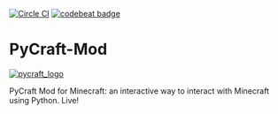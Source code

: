 [![Circle CI](https://circleci.com/gh/ngcm/PyCraft-Mod.svg?style=shield&circle-token=:circle-token)](https://circleci.com/gh/fangohr/oommf-python) [![codebeat badge](https://codebeat.co/badges/334becab-8080-48b0-93a8-d050d850f73a)](https://codebeat.co/projects/github-com-ngcm-pycraft-mod)

# PyCraft-Mod

[![pycraft_logo](http://www.southampton.ac.uk/~apd1g15/media/computer_inventory_cropped.png)](https://codebeat.co/projects/github-com-ngcm-pycraft-mod)

PyCraft Mod for Minecraft: an interactive way to interact with Minecraft using Python. Live!
